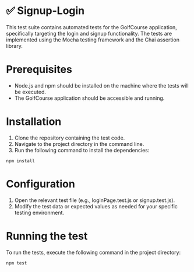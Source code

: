 # ✅ Signup-Login

This test suite contains automated tests for the GolfCourse application, specifically targeting the login and signup functionality. The tests are implemented using the Mocha testing framework and the Chai assertion library.

# Prerequisites
- Node.js and npm should be installed on the machine where the tests will be executed.
- The GolfCourse application should be accessible and running.

# Installation 
1. Clone the repository containing the test code.
2. Navigate to the project directory in the command line.
3. Run the following command to install the dependencies:
```
npm install
```

# Configuration 
1. Open the relevant test file (e.g., loginPage.test.js or signup.test.js).
2. Modify the test data or expected values as needed for your specific testing environment.

# Running the test
To run the tests, execute the following command in the project directory:

```
npm test
```
